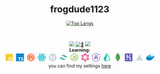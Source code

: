 <h1 align="center">frogdude1123</h1>

<div align="center">

[![Top Langs](https://github-readme-stats.vercel.app/api/top-langs/?username=frog1123&layout=compact&bg_color=00000000&border_color=00000000&text_color=fff)](https://github.com/anuraghazra/github-readme-stats)

</div>

<br/>
<br/>

<div align="center">
  <a href="https://www.youtube.com/@frogdude1123/featured"><img src="https://img.shields.io/badge/YouTube-red?style=for-the-badge&logo=youtube&logoColor=white"/></a>
  <a href="https://frogdude1123.herokuapp.com/home/"><img src="https://img.shields.io/badge/%F0%9F%8C%B4-website-grey?labelColor=d9ed92&style=for-the-badge" alt="🌴" /></a>
  <a href="https://github.com/antonkomarev/github-profile-views-counter"><img src="https://komarev.com/ghpvc/?username=frog1123&color=grey&style=for-the-badge"></a>
</div>

<div align="center">
  <div>
    <b>Learning:</b>
  </div>
  <img src="https://raw.githubusercontent.com/frog1123/frog1123/main/icons/javascript.svg" width="30px" height="30px" />
  <img src="https://raw.githubusercontent.com/frog1123/frog1123/main/icons/typescript.svg" width="30px" height="30px" />
  <img src="https://raw.githubusercontent.com/frog1123/frog1123/main/icons/rust.svg" width="30px" height="30px" />
  <img src="https://raw.githubusercontent.com/frog1123/frog1123/main/icons/react.svg" width="30px" height="30px" />
  <img src="https://raw.githubusercontent.com/frog1123/frog1123/main/icons/next.svg" width="30px" height="30px" />
  <img src="https://raw.githubusercontent.com/frog1123/frog1123/main/icons/tailwindcss.svg" width="30px" height="30px" />
  <img src="https://raw.githubusercontent.com/frog1123/frog1123/main/icons/nodejs.svg" width="30px" height="30px" />
  <img src="https://raw.githubusercontent.com/frog1123/frog1123/main/icons/graphql.svg" width="30px" height="30px" />
  <img src="https://raw.githubusercontent.com/frog1123/frog1123/main/icons/apollo.svg" width="30px" height="30px" />
  <img src="https://raw.githubusercontent.com/frog1123/frog1123/main/icons/prisma.svg" width="30px" height="30px" />
  <img src="https://raw.githubusercontent.com/frog1123/frog1123/main/icons/mongodb.png" width="30px" height="30px" />
  <img src="https://raw.githubusercontent.com/frog1123/frog1123/main/icons/heroku.svg" width="30px" height="30px" />
  <img src="https://raw.githubusercontent.com/frog1123/frog1123/main/icons/vercel.svg" width="30px" height="30px" />
  <img src="https://raw.githubusercontent.com/frog1123/frog1123/main/icons/docker.svg" width="30px" height="30px" />

  <div>
    you can find my settings <a href="https://github.com/frog1123/general-settings">here</a>
  </div>
</div>
